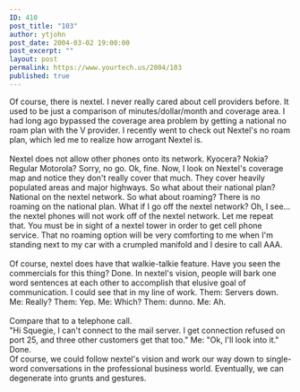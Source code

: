 ```yaml
---
ID: 410
post_title: "103"
author: ytjohn
post_date: 2004-03-02 19:00:00
post_excerpt: ""
layout: post
permalink: https://www.yourtech.us/2004/103
published: true
---
```

Of course, there is nextel.  I never really cared about cell providers before.  It used to be just a comparison of minutes/dollar/month and coverage area.  I had long ago bypassed the coverage area problem by getting a national no roam plan with the V provider.  I recently went to check out Nextel's no roam plan, which led me to realize how arrogant Nextel is.<br />
<br />
Nextel does not allow other phones onto its network.   Kyocera? Nokia? Regular Motorola?  Sorry, no go.  Ok, fine.  Now, I look on Nextel's coverage map and notice they don't really cover that much.  They cover heavily populated areas and major highways.  So what about their national plan?  National on the nextel network.  So what about roaming?  There is no roaming on the national plan.  What if I go off the nextel network?  Oh, I see... the nextel phones will not work off of the nextel network.  Let me repeat that.  You must be in sight of a nextel tower in order to get cell phone service.  That no roaming option will be very comforting to me when I'm standing next to my car with a crumpled manifold and I desire to call AAA.  <br /><br />
Of course, nextel does have that walkie-talkie feature.  Have you seen the commercials for this thing?  Done.  In nextel's vision, people will bark one word sentences at each other to accomplish that elusive goal of communication.  I could see that in my line of work.  Them: Servers down. Me: Really?  Them: Yep.  Me: Which? Them: dunno.  Me: Ah. <br /><br />
Compare that to a telephone call.  <br />
"Hi Squegie, I can't connect to the mail server.  I get connection refused on port 25, and three other customers get that too."  Me: "Ok, I'll look into it." Done.<br />
Of course, we could follow nextel's vision and work our way down to single-word conversations in the professional business world.  Eventually, we can degenerate into grunts and gestures.<br />
<br />